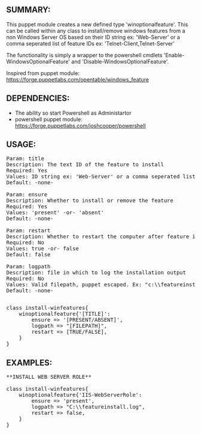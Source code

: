 SUMMARY:
------------------------
This puppet module creates a new defined type 'winoptionalfeature'. This can be called within any
class to install/remove windows features from a non Windows Server OS based on their ID string ex: 'Web-Server' or a 
comma seperated list of feature IDs ex: 'Telnet-Client,Telnet-Server' 

The functionality is simply a wrapper to the powershell cmdlets 'Enable-WindowsOptionalFeature' and 'Disable-WindowsOptionalFeature'.


Inspired from puppet module: https://forge.puppetlabs.com/opentable/windows_feature

DEPENDENCIES:
------------------------
* The ability so start Powershell as Administartor
* powershell puppet module: https://forge.puppetlabs.com/joshcooper/powershell 

USAGE:
------------------------

<pre>
Param: title
Description: The text ID of the feature to install
Required: Yes
Values: ID string ex: 'Web-Server' or a comma seperated list of feature IDs ex: 'Telnet-Client,Telnet-Server' 
Default: -none-

Param: ensure
Description: Whether to install or remove the feature
Required: Yes
Values: 'present' -or- 'absent'
Default: -none-

Param: restart
Description: Whether to restart the computer after feature installation.
Required: No
Values: true -or- false
Default: false

Param: logpath
Description: file in which to log the installation output
Required: No
Values: Valid filepath, puppet escaped. Ex: "c:\\featureinstall.log"
Default: -none-

</pre>

<pre>
class install-winfeatures{    
    winoptionalfeature{'[TITLE]':
        ensure => '[PRESENT/ABSENT]',
        logpath => "[FILEPATH]",
        restart => [TRUE/FALSE],
    }
}
</pre>


EXAMPLES:
------------------------

<pre>
**INSTALL WEB SERVER ROLE**

class install-winfeatures{    
    winoptionalfeature{'IIS-WebServerRole':
        ensure => 'present',
        logpath => "C:\\featureinstall.log",
        restart => false,
    }
}

</pre>

